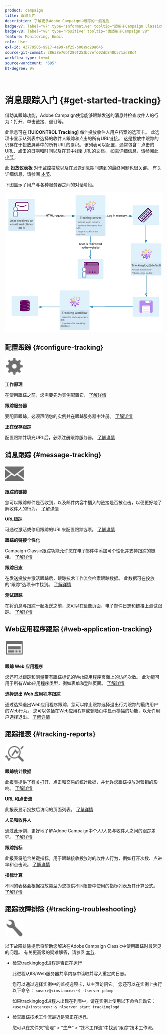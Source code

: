 ```yaml
---
product: campaign
title: 跟踪入门
description: 了解更多Adobe Campaign中跟踪的一般准则
badge-v7: label="v7" type="Informative" tooltip="适用于Campaign Classicv7"
badge-v8: label="v8" type="Positive" tooltip="也适用于Campaign v8"
feature: Monitoring, Email
role: User
exl-id: 43779505-9917-4e99-af25-b00a9d29a645
source-git-commit: 28638e76bf286f253bc7efd02db848b571ad88c4
workflow-type: tm+mt
source-wordcount: '695'
ht-degree: 9%

---
```


# 消息跟踪入门 {#get-started-tracking}



借助其跟踪功能，Adobe Campaign使您能够跟踪发送的消息并检查收件人的行为：打开、单击链接、退订等。

此信息可在 **[!UICONTROL Tracking]** 每个投放收件人用户档案的选项卡。 此选项卡显示从列表中选择的收件人跟踪和点击的所有URL链接。 这是投放中跟踪的仍存在于投放屏幕中的所有URL的累积。 该列表可以配置，通常包含：点击的URL、点击的日期和时间以及在其中找到URL的文档。 如需详细信息，请参阅[此小节](../../platform/using/editing-a-profile.md#tracking-tab)。

此 **投放仪表板** 对于监控投放以及在发送消息期间遇到的最终问题也很关键。 有关详细信息，请参阅 [本节](delivery-dashboard.md).

下图显示了用户与各种服务器之间的对话阶段。

![](assets/tracking-diagram.png)

## 配置跟踪 {#configure-tracking}

<img src="assets/do-not-localize/icon-configure.svg" width="60px">

**工作原理**

在使用跟踪之前，您需要先为实例配置它。 [了解详情](../../installation/using/deploying-an-instance.md#operating-principle)

**跟踪服务器**

要配置跟踪，必须声明您的实例并在跟踪服务器中注册。 [了解详情](../../installation/using/deploying-an-instance.md#tracking-server)

**正在保存跟踪**

配置跟踪并填充URL后，必须注册跟踪服务器。 [了解详情](../../installation/using/deploying-an-instance.md#saving-tracking)

## 消息跟踪 {#message-tracking}

<img src="assets/do-not-localize/icon-message-tracking.svg" width="60px">

**跟踪的链接**

您可以跟踪邮件是否收到，以及邮件内容中插入的链接是否被点击，以便更好地了解收件人的行为。 [了解详情](how-to-configure-tracked-links.md)

**URL跟踪**

可通过激活或停用跟踪的URL来配置跟踪选项。 [了解详情](personalizing-url-tracking.md)

**跟踪的链接个性化**

Campaign Classic跟踪功能允许您在电子邮件中添加可个性化并支持跟踪的链接。 [了解详情](tracking-personalized-links.md)

**跟踪日志**

在发送投放并激活跟踪后，跟踪技术工作流会检索跟踪数据。 此数据可在投放的“跟踪”选项卡中找到。 [了解详情](accessing-the-tracking-logs.md)

**测试跟踪**

在将消息与跟踪一起发送之前，您可以在镜像页面、电子邮件日志和链接上测试跟踪。 [了解详情](testing-tracking.md)

## Web应用程序跟踪 {#web-application-tracking}

<img src="assets/do-not-localize/icon-web-app.svg" width="60px">

**跟踪 Web 应用程序**

您还可以跟踪和测量带有跟踪标记的Web应用程序页面上的访问次数。 此功能可用于所有Web应用程序类型，例如表单和登陆页面。 [了解详情](../../web/using/tracking-a-web-application.md)

**选择退出 Web 应用程序跟踪**

通过选择退出Web应用程序跟踪，您可以停止跟踪选择退出行为跟踪的最终用户的Web行为。 您可以包括在Web应用程序或登陆页中显示横幅的功能，以允许用户选择退出。 [了解详情](../../web/using/web-application-tracking-opt-out.md)

## 跟踪报表 {#tracking-reports}

<img src="assets/do-not-localize/icon_monitor.svg" width="60px">

**跟踪统计数据**

此报表提供了有关打开、点击和交易的统计数据，并允许您跟踪投放对营销的影响。 [了解详情](../../reporting/using/delivery-reports.md#tracking-statistics)

**URL 和点击流**

此报表显示投放后访问的页面列表。 [了解详情](../../reporting/using/delivery-reports.md#urls-and-click-streams)

**人员和收件人**

通过此示例，更好地了解Adobe Campaign中个人/人员与收件人之间的跟踪差异。 [了解详情](../../reporting/using/person-people-recipients.md)

**跟踪指标**

此报表将组合关键指标，用于跟踪接收投放时的收件人行为，例如打开次数、点进率和点击流。 [了解详情](../../reporting/using/delivery-reports.md#tracking-indicators)

**指标计算**

不同的表格会根据投放类型为您提供不同报告中使用的指标列表及其计算公式。 [了解详情](../../reporting/using/indicator-calculation.md)

## 跟踪故障排除 {#tracking-troubleshooting}

<img src="assets/do-not-localize/icon-troubleshooting.svg" width="60px">

以下故障排除提示将帮助您解决在Adobe Campaign Classic中使用跟踪时最常见的问题。 有关更高级的疑难解答，请参阅 [本节](tracking-troubleshooting.md).

* 检查trackinglogd进程是否正在运行

  此进程从IIS/Web服务器共享内存中读取并写入重定向日志。

  您可以通过选择实例中的监视选项卡，从主页访问它。 您还可以在实例上执行以下命令： `<user>@<instance>:~$ nlserver pdump`

  如果trackinglogd进程未出现在列表中，请在实例上使用以下命令启动它： `<user>@<instance>:~$ nlserver start trackinglogd`

* 检查跟踪技术工作流最近是否正在运行。

  您可以在文件夹“管理” > “生产” > “技术工作流”中找到“跟踪”技术工作流。
